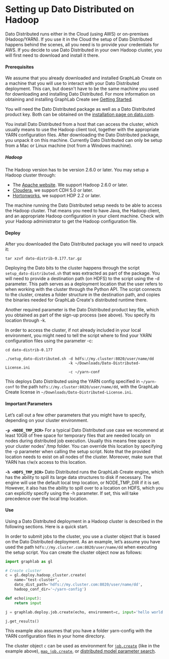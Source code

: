 <script src="../dato/js/recview.js"></script>
# Setting up Dato Distributed on Hadoop

Dato Distributed runs either in the Cloud (using AWS) or on-premises (Hadoop/YARN). If you use it in the Cloud the setup of Dato Distributed happens behind the scenes, all you need is to provide your credentials for AWS. If you decide to use Dato Distributed in your own Hadoop cluster, you will first need to download and install it there.

#### Prerequisites

We assume that you already downloaded and installed GraphLab Create on a machine that you will use to interact with your Dato Distributed deployment. This can, but doesn't have to be the same machine you used for downloading and installing Dato Distributed. For more information on obtaining and installing GraphLab Create see [Getting Started](https://dato.com/learn/userguide/install.html).

You will need the Dato Distributed package as well as a Dato Distributed product key. Both can be obtained on the [installation page on dato.com](https://dato.com/download/install-dato-distributed.html).

You install Dato Distributed from a host that can access the cluster, which usually means to use the Hadoop client tool, together with the appropriate YARN configuration files. After downloading the Dato Distributed package, you unpack it on this machine. Currently Dato Distributed can only be setup from a Mac or Linux machine (not from a Windows machine).

##### Hadoop
The Hadoop version has to be version 2.6.0 or later. You may setup a Hadoop cluster through:

* The [Apache website](http://hadoop.apache.org/docs/r2.6.0/). We support Hadoop 2.6.0 or later.
* [Cloudera](http://www.cloudera.com/content/cloudera/en/downloads.html), we support CDH 5.0 or later.
* [Hortonworks](http://hortonworks.com/hdp/downloads/), we support HDP 2.2 or later.

The machine running the Dato Distributed setup needs to be able to access the Hadoop cluster. That means you need to have Java, the Hadoop client, and an appropriate Hadoop configuration in your client machine. Check with your Hadoop administrator to get the Hadoop configuration file.

#### Deploy
After you downloaded the Dato Distributed package you will need to unpack it:

```
tar xzvf dato-distrib-0.177.tar.gz
```

Deploying the Dato bits to the cluster happens through the script `setup_dato-distributed.sh` that was extracted as part of the package. You will need to provide a destination path (on HDFS) to the script using the -d parameter. This path serves as a deployment location that the user refers to when working with the cluster through the Python API. The script connects to the cluster, creates a folder structure in the destination path, and copies the binaries needed for GraphLab Create's distributed runtime there.

Another required parameter is the Dato Distributed product key file, which you obtained as part of the sign-up process (see above). You specify its location through -k.

In order to access the cluster, if not already included in your local environment, you might need to tell the script where to find your YARN configuration files using the parameter -c:

```
cd dato-distrib-0.177

./setup_dato-distributed.sh -d hdfs://my.cluster:8020/user/name/dd
                            -k ~/Downloads/Dato-Distributed-License.ini
                            -c ~/yarn-conf

```

This deploys Dato Distributed using the YARN config specified in `~/yarn-conf` to the path `hdfs://my.cluster:8020/user/name/dd`, with the GraphLab Create license in `~/Downloads/Dato-Distributed-License.ini`.


#### Important Parameters
Let’s call out a few other parameters that you might have to specify, depending on your cluster environment.

**`-p <NODE_TMP_DIR>`**
For a typical Dato Distributed use case we recommend at least 10GB of free space for temporary files that are needed locally on nodes during distributed job execution. Usually this means free space in your cluster nodes’ /tmp folder. You can override this location by specifying the -p parameter when calling the setup script. Note that the provided location needs to exist on all nodes of the cluster. Moreover, make sure that YARN has r/w/x access to this location.

**`-h <HDFS_TMP_DIR>`**
Dato Distributed runs the GraphLab Create engine, which has the ability to spill its large data structures to disk if necessary. The engine will use the default local tmp location, or NODE_TMP_DIR if it is set. However, it also has the ability to spill over to a location on HDFS, which you can explicitly specify using the -h parameter. If set, this will take precedence over the local tmp location.

#### Use
Using a Dato Distributed deployment in a Hadoop cluster is described in the following sections. Here is a quick start.

In order to submit jobs to the cluster, you use a cluster object that is based on the Dato Distributed deployment. As an example, let’s assume you have used the path `hdfs://my.cluster.com:8020/user/name/dd` when executing the setup script. You can create the cluster object now as follows:

```python
import graphlab as gl

# Create cluster
c = gl.deploy.hadoop_cluster.create(
    name=’test-cluster’,
    dato_dist_path='hdfs://my.cluster.com:8020/user/name/dd',
    hadoop_conf_dir='~/yarn-config')

def echo(input):
    return input

j = graphlab.deploy.job.create(echo, environment=c, input='hello world!')

j.get_results()
```

This example also assumes that you have a folder yarn-config with the YARN configuration files in your home directory.

The cluster object `c` can be used as environment for [`job.create`](https://dato.com/learn/userguide/deployment/pipeline-ec2-hadoop.html) (like in the example above), [`map_job.create`](https://dato.com/learn/userguide/deployment/pipeline-distributed.html), or [distributed model parameter search](https://dato.com/learn/userguide/model_parameter_search/distributing.html).
